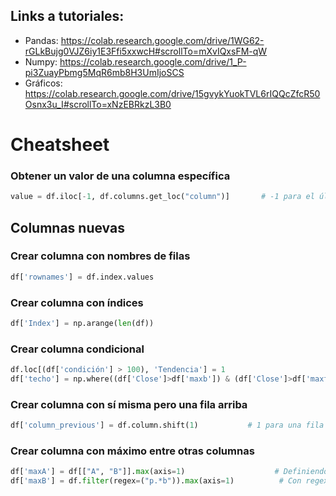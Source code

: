 ## Links a tutoriales:
* Pandas: https://colab.research.google.com/drive/1WG62-rGLkBujg0VJZ6iy1E3Ffi5xxwcH#scrollTo=mXvIQxsFM-qW
* Numpy: https://colab.research.google.com/drive/1_P-pi3ZuayPbmg5MqR6mb8H3UmIjoSCS
* Gráficos: https://colab.research.google.com/drive/15gvykYuokTVL6rIQQcZfcR50Osnx3u_I#scrollTo=xNzEBRkzL3B0

# Cheatsheet

### Obtener un valor de una columna específica
``` python
value = df.iloc[-1, df.columns.get_loc("column")]       # -1 para el último valor, 1 para el primero, etc
```

## Columnas nuevas

### Crear columna con nombres de filas
``` python
df['rownames'] = df.index.values
```

### Crear columna con índices
``` python
df['Index'] = np.arange(len(df))
```

### Crear columna condicional
``` python
df.loc[(df['condición'] > 100), 'Tendencia'] = 1                                     # En este caso, la columna serán 1s para los positivos y NaN para los negativos. Si se quiere 0 para los negativos hay que crear otra condición.
df['techo'] = np.where((df['Close']>df['maxb']) & (df['Close']>df['maxf']), 1, 0)    # En la misma condición defino 1 y 0
```

### Crear columna con sí misma pero una fila arriba
``` python
df['column_previous'] = df.column.shift(1)           # 1 para una fila arriba, -1 para una fila abajo
```

### Crear columna con máximo entre otras columnas
``` python
df['maxA'] = df[["A", "B"]].max(axis=1)                    # Definiendo nombres de columnas
df['maxB'] = df.filter(regex=("p.*b")).max(axis=1)          # Con regex
```




